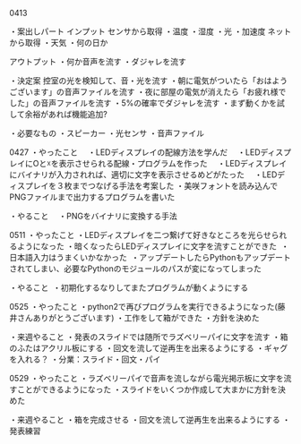 0413

・案出しパート
  インプット
    センサから取得
      ・温度
      ・湿度
      ・光
      ・加速度
    ネットから取得
      ・天気
      ・何の日か
  
  
  アウトプット
    ・何か音声を流す
      ・ダジャレを流す
  
  
・決定案
  控室の光を検知して、音・光を流す
    ・朝に電気がついたら「おはようございます」の音声ファイルを流す
    ・夜に部屋の電気が消えたら「お疲れ様でした」の音声ファイルを流す
    ・5%の確率でダジャレを流す
    ・まず動くかを試して余裕があれば機能追加?
    
・必要なもの
  ・スピーカー
  ・光センサ
  ・音声ファイル
  

0427
・やったこと
　・LEDディスプレイの配線方法を学んだ
　・LEDディスプレイにOと☓を表示させられる配線・プログラムを作った
　・LEDディスプレイにバイナリが入力されれば、適切に文字を表示させるめどがたった
　・LEDディスプレイを３枚までつなげる手法を考案した
  ・美咲フォントを読み込んでPNGファイルまで出力するプログラムを書いた

・やること
　・PNGをバイナリに変換する手法
 
 0511
 ・やったこと
  ・LEDディスプレイを二つ繋げて好きなところを光らせられるようになった
  ・暗くなったらLEDディスプレイに文字を流すことができた
  ・日本語入力はうまくいかなかった
  ・アップデートしたらPythonもアップデートされてしまい、必要なPythonのモジュールのパスが変になってしまった
 
 ・やること
  ・初期化するなりしてまたプログラムが動くようにする
  
  0525
  ・やったこと
   ・python2で再びプログラムを実行できるようになった(藤井さんありがとうございます)
   ・工作をして箱ができた
   ・方針を決めた
  
  ・来週やること
   ・発表のスライドでは随所でラズベリーパイに文字を流す
   ・箱のふたはアクリル板にする
   ・回文を流して逆再生を出来るようにする
   ・ギャグを入れる？
   ・分業：スライド・回文・パイ
    
  0529
  ・やったこと
   ・ラズベリーパイで音声を流しながら電光掲示板に文字を流すことができるようになった
   ・スライドをいくつか作成して大まかに方針を決めた
   
  ・来週やること
   ・箱を完成させる
   ・回文を流して逆再生を出来るようにする
   ・発表練習
   
  
